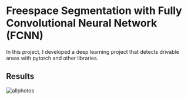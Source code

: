# Freespace Segmentation with Fully Convolutional Neural Network (FCNN)

In this project, I developed a deep learning project that detects drivable areas with pytorch and other libraries.
## Results

![allphotos](images/p1-test.jpg)
